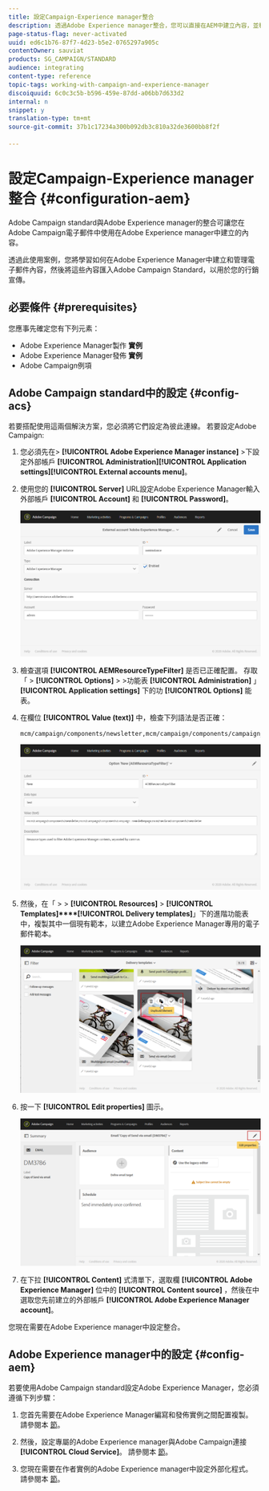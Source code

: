 ```yaml
---
title: 設定Campaign-Experience manager整合
description: 透過Adobe Experience manager整合，您可以直接在AEM中建立內容，並稍後在Adobe Campaign中使用。
page-status-flag: never-activated
uuid: ed6c1b76-87f7-4d23-b5e2-0765297a905c
contentOwner: sauviat
products: SG_CAMPAIGN/STANDARD
audience: integrating
content-type: reference
topic-tags: working-with-campaign-and-experience-manager
discoiquuid: 6c0c3c5b-b596-459e-87dd-a06bb7d633d2
internal: n
snippet: y
translation-type: tm+mt
source-git-commit: 37b1c17234a300b092db3c810a32de3600bb8f2f

---
```



# 設定Campaign-Experience manager整合 {#configuration-aem}

Adobe Campaign standard與Adobe Experience manager的整合可讓您在Adobe Campaign電子郵件中使用在Adobe Experience manager中建立的內容。

透過此使用案例，您將學習如何在Adobe Experience Manager中建立和管理電子郵件內容，然後將這些內容匯入Adobe Campaign Standard，以用於您的行銷宣傳。

## 必要條件 {#prerequisites}

您應事先確定您有下列元素：

* Adobe Experience Manager製作 **實例**
* Adobe Experience Manager發佈 **實例**
* Adobe Campaign例項

## Adobe Campaign standard中的設定 {#config-acs}

若要搭配使用這兩個解決方案，您必須將它們設定為彼此連線。
若要設定Adobe Campaign:

1. 您必須先在> **[!UICONTROL Adobe Experience Manager instance]** >下設定外部帳戶 **[!UICONTROL Administration]****[!UICONTROL Application settings]****[!UICONTROL External accounts menu]**。

1. 使用您的 **[!UICONTROL Server]** URL設定Adobe Experience Manager輸入外部帳戶 **[!UICONTROL Account]** 和 **[!UICONTROL Password]**。

   ![](assets/aem_1.png)

1. 檢查選項 **[!UICONTROL AEMResourceTypeFilter]** 是否已正確配置。 存取「 > **[!UICONTROL Options]** > >功能表 **[!UICONTROL Administration]** 」 **[!UICONTROL Application settings]** 下的功 **[!UICONTROL Options]** 能表。

1. 在欄位 **[!UICONTROL Value (text)]** 中，檢查下列語法是否正確：

   ```
   mcm/campaign/components/newsletter,mcm/campaign/components/campaign_newsletterpage,mcm/neolane/components/newsletter
   ```

   ![](assets/aem_2.png)

1. 然後，在「 > > **[!UICONTROL Resources]** > **[!UICONTROL Templates]****[!UICONTROL Delivery templates]**」下的進階功能表中，複製其中一個現有範本，以建立Adobe Experience Manager專用的電子郵件範本。

   ![](assets/aem_3.png)

1. 按一下 **[!UICONTROL Edit properties]** 圖示。

   ![](assets/aem_4.png)

1. 在下拉 **[!UICONTROL Content]** 式清單下，選取欄 **[!UICONTROL Adobe Experience Manager]** 位中的 **[!UICONTROL Content source]** ，然後在中選取您先前建立的外部帳戶 **[!UICONTROL Adobe Experience Manager account]**。

您現在需要在Adobe Experience manager中設定整合。

## Adobe Experience manager中的設定 {#config-aem}

若要使用Adobe Campaign standard設定Adobe Experience Manager，您必須遵循下列步驟：

1. 您首先需要在Adobe Experience Manager編寫和發佈實例之間配置複製。 請參閱本 [節](https://docs.adobe.com/content/help/en/experience-manager-65/administering/integration/campaignstandard.html#configuring-adobe-experience-manager)。

1. 然後，設定專屬的Adobe Experience manager與Adobe Campaign連接 **[!UICONTROL Cloud Service]**。 請參閱本 [節](https://docs.adobe.com/content/help/en/experience-manager-65/administering/integration/campaignstandard.html#connecting-aem-to-adobe-campaign)。

1. 您現在需要在作者實例的Adobe Experience manager中設定外部化程式。 請參閱本 [節](https://docs.adobe.com/content/help/en/experience-manager-65/administering/integration/campaignstandard.html#configuring-the-externalizer)。


